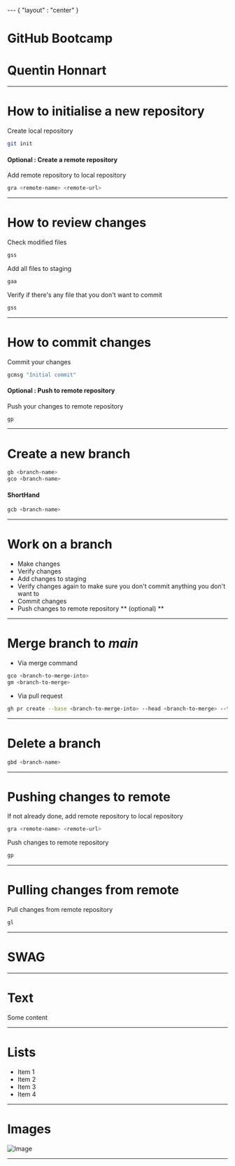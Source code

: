 --- { "layout" : "center" }
# GitHub Bootcamp

# Quentin Honnart

---

# How to initialise a new repository

Create local repository
```bash
git init
```

#### Optional : Create a remote repository

Add remote repository to local repository
```bash
gra <remote-name> <remote-url>
```
---

# How to review changes

Check modified files
```bash
gss
```

Add all files to staging
```bash
gaa
```

Verify if there's any file that you don't want to commit
```bash
gss
```

---

# How to commit changes

Commit your changes
```bash
gcmsg "Initial commit"
```

#### Optional : Push to remote repository

Push your changes to remote repository
```bash
gp
```

---

# Create a new branch

```bash
gb <branch-name>
gco <branch-name>
```

#### ShortHand

```bash
gcb <branch-name>
```

---

# Work on a branch

* Make changes
* Verify changes
* Add changes to staging
* Verify changes again to make sure you don't commit anything you don't want to
* Commit changes
* Push changes to remote repository ** (optional) **

---

# Merge branch to ***main***

* Via merge command

```bash
gco <branch-to-merge-into>
gm <branch-to-merge>
```

* Via pull request

```bash
gh pr create --base <branch-to-merge-into> --head <branch-to-merge> --title <title> --body <body>
```

---

# Delete a branch

```bash
gbd <branch-name>
```

---

# Pushing changes to remote

If not already done, add remote repository to local repository
```bash
gra <remote-name> <remote-url>
```

Push changes to remote repository
```bash
gp
```

---

# Pulling changes from remote

Pull changes from remote repository
```bash
gl
```

---

# SWAG

---

# Text

Some content

---

# Lists

* Item 1
* Item 2
* Item 3
* Item 4

---

# Images

![Image](https://github.githubassets.com/images/modules/logos_page/GitHub-Mark.png)

---